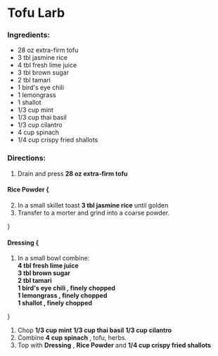 # Tofu Larb 

### Ingredients: 
* 28 oz extra-firm tofu
* 3 tbl jasmine rice
* 4 tbl fresh lime juice
* 3 tbl brown sugar
* 2 tbl tamari
* 1 bird's eye chili
* 1 lemongrass
* 1 shallot
* 1/3 cup mint
* 1/3 cup thai basil
* 1/3 cup cilantro
* 4 cup spinach
* 1/4 cup crispy fried shallots

### Directions: 
1. Drain and press **28 oz extra-firm tofu** 

#### Rice Powder {
2. In a small skillet toast **3 tbl jasmine rice** until golden 
3. Transfer to a morter and grind into a coarse powder. 

}


#### Dressing {
1. In a small bowl combine:  
**4 tbl fresh lime juice**   
**3 tbl brown sugar**   
**2 tbl tamari**   
**1 bird's eye chili , finely chopped**   
**1 lemongrass , finely chopped**   
**1 shallot , finely chopped**   



}

1. Chop **1/3 cup mint** **1/3 cup thai basil** **1/3 cup cilantro** 
2. Combine **4 cup spinach** , tofu, herbs. 
3. Top with **Dressing** , **Rice Powder** and **1/4 cup crispy fried shallots** 
